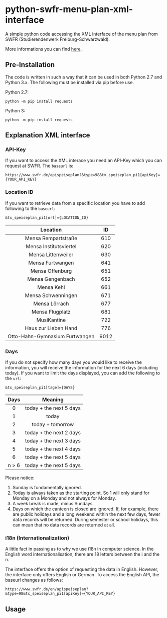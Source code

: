 # python-swfr-menu-plan-xml-interface
A simple python code accessing the XML interface of the menu plan from SWFR (Studierendenwerk Freiburg-Schwarzwald).

More informations you can find [here](https://www.swfr.de/essen/mensen-cafes-speiseplaene/speiseplan-xml-schnittstelle).

## Pre-Installation

The code is written in such a way that it can be used in both Python 2.7 and Python 3.x. The following must be installed via pip before use.

Python 2.7:

```
python -m pip install requests
```

Python 3:

```
python -m pip install requests
```

## Explanation XML interface

### API-Key

If you want to access the XML interace you need an API-Key which you can request at SWFR. The `baseurl` is:

```
https://www.swfr.de/apispeiseplan?&type=98&tx_speiseplan_pi1[apiKey]={YOUR_API_KEY}
```

### Location ID

If you want to retrieve data from a specific location you have to add following to the `baseurl`:

```
&tx_speiseplan_pi1[ort]={LOCATION_ID}
```

| Location | ID |
|:--------:|:--:|
|Mensa Rempartstraße|610|
|Mensa Institutsviertel|620|
|Mensa Littenweiler|630|
|Mensa Furtwangen|641|
|Mensa Offenburg|651|
|Mensa Gengenbach|652|
|Mensa Kehl|661|
|Mensa Schwenningen|671|
|Mensa Lörrach|677|
|Mensa Flugplatz|681|
|MusiKantine|722|
|Haus zur Lieben Hand|776|
|Otto-Hahn-Gymnasium Furtwangen|9012|

### Days

If you do not specify how many days you would like to receive the information, you will receive the information for the next 6 days (including today). If you want to limit the days displayed, you can add the following to the `url`:

```
&tx_speiseplan_pi1[tage]={DAYS}
```

|Days|Meaning|
|:--:|:-----:|
|0|today + the next 5 days|
|1|today|
|2|today + tomorrow|
|3|today + the next 2 days|
|4|today + the next 3 days|
|5|today + the next 4 days|
|6|today + the next 5 days|
|n > 6|today + the next 5 days|

Please notice:

1. Sunday is fundamentally ignored.
2. Today is always taken as the starting point. So 1 will only stand for Monday on a Monday and not always for Monday.
3. A week break is made, minus Sundays.
4. Days on which the canteen is closed are ignored. If, for example, there are public holidays and a long weekend within the next few days, fewer data records will be returned. During semester or school holidays, this can mean that no data records are returned at all.

### i18n (Internationalization)

A little fact in passing as to why we use i18n in computer science. In the English word internationalisation, there are 18 letters between the i and the n.

The interface offers the option of requesting the data in English. However, the interface only offers English or German. To access the English API, the baseurl changes as follows:

```
https://www.swfr.de/en/apispeiseplan?&type=98&tx_speiseplan_pi1[apiKey]={YOUR_API_KEY}
```

## Usage
